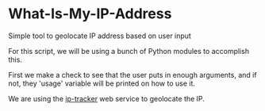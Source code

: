 # What-Is-My-IP-Address
Simple tool to geolocate IP address based on user input

For this script, we will be using a bunch of Python modules to accomplish this.

First we make a check to see that the user puts in enough arguments, and if not, they 'usage' variable will be printed on how to use it.

We are using the <a href="ip-tracker.org/">ip-tracker</a> web service to geolocate the IP.
